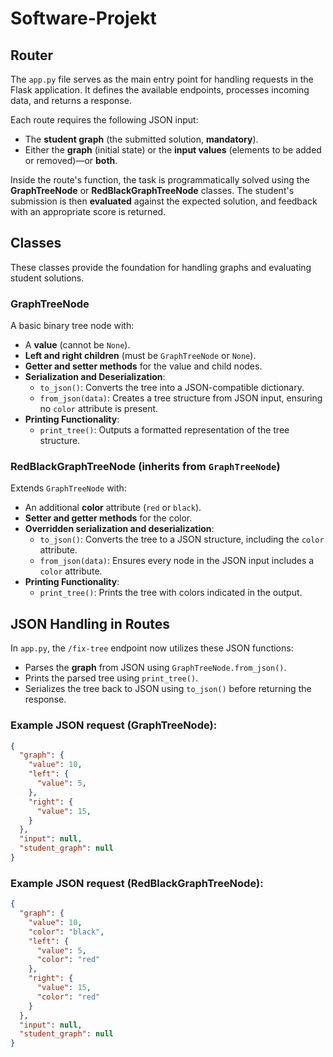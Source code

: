 # Software-Projekt

## Router

The `app.py` file serves as the main entry point for handling requests in the Flask application. It defines the available endpoints, processes incoming data, and returns a response.

Each route requires the following JSON input:
- The **student graph** (the submitted solution, **mandatory**).
- Either the **graph** (initial state) or the **input values** (elements to be added or removed)—or **both**.

Inside the route's function, the task is programmatically solved using the **GraphTreeNode** or **RedBlackGraphTreeNode** classes. The student's submission is then **evaluated** against the expected solution, and feedback with an appropriate score is returned.

## Classes

These classes provide the foundation for handling graphs and evaluating student solutions.

### **GraphTreeNode**
A basic binary tree node with:
- A **value** (cannot be `None`).
- **Left and right children** (must be `GraphTreeNode` or `None`).
- **Getter and setter methods** for the value and child nodes.
- **Serialization and Deserialization**:
  - `to_json()`: Converts the tree into a JSON-compatible dictionary.
  - `from_json(data)`: Creates a tree structure from JSON input, ensuring no `color` attribute is present.
- **Printing Functionality**:
  - `print_tree()`: Outputs a formatted representation of the tree structure.

### **RedBlackGraphTreeNode** (inherits from `GraphTreeNode`)
Extends `GraphTreeNode` with:
- An additional **color** attribute (`red` or `black`).
- **Setter and getter methods** for the color.
- **Overridden serialization and deserialization**:
  - `to_json()`: Converts the tree to a JSON structure, including the `color` attribute.
  - `from_json(data)`: Ensures every node in the JSON input includes a `color` attribute.
- **Printing Functionality**:
  - `print_tree()`: Prints the tree with colors indicated in the output.

## JSON Handling in Routes

In `app.py`, the `/fix-tree` endpoint now utilizes these JSON functions:
- Parses the **graph** from JSON using `GraphTreeNode.from_json()`.
- Prints the parsed tree using `print_tree()`.
- Serializes the tree back to JSON using `to_json()` before returning the response.

### Example JSON request (GraphTreeNode):
```json
{
  "graph": {
    "value": 10,
    "left": {
      "value": 5,
    },
    "right": {
      "value": 15,
    }
  },
  "input": null,
  "student_graph": null
}
```

### Example JSON request (RedBlackGraphTreeNode):
```json
{
  "graph": {
    "value": 10,
    "color": "black",
    "left": {
      "value": 5,
      "color": "red"
    },
    "right": {
      "value": 15,
      "color": "red"
    }
  },
  "input": null,
  "student_graph": null
}
```